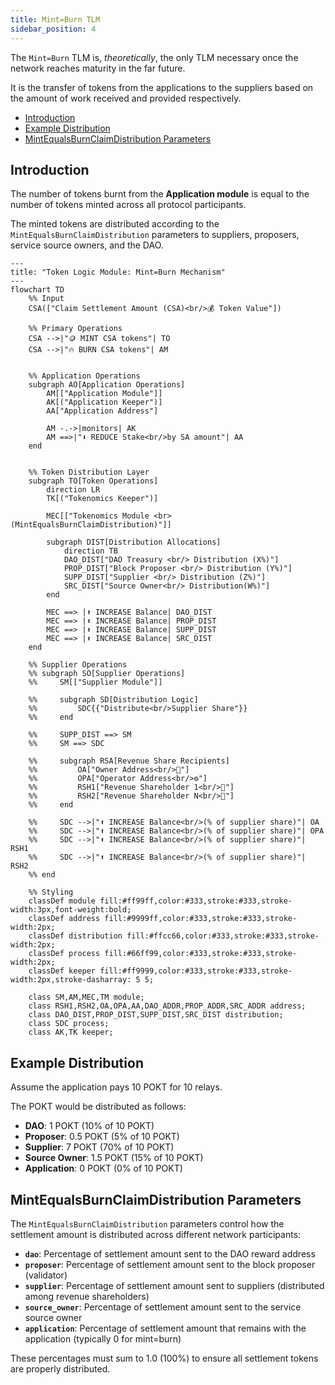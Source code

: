 ```yaml
---
title: Mint=Burn TLM
sidebar_position: 4
---
```


The `Mint=Burn` TLM is, _theoretically_, the only TLM necessary once the network
reaches maturity in the far future.

It is the transfer of tokens from the applications
to the suppliers based on the amount of work received and provided respectively.

- [Introduction](#introduction)
- [Example Distribution](#example-distribution)
- [MintEqualsBurnClaimDistribution Parameters](#mintequalsburnclaimdistribution-parameters)

## Introduction

The number of tokens burnt from the **Application module** is equal to the number of
tokens minted across all protocol participants.

The minted tokens are distributed according to the
`MintEqualsBurnClaimDistribution` parameters to suppliers, proposers, service source
owners, and the DAO.

```mermaid
---
title: "Token Logic Module: Mint=Burn Mechanism"
---
flowchart TD
    %% Input
    CSA(["Claim Settlement Amount (CSA)<br/>💰 Token Value"])

    %% Primary Operations
    CSA -->|"🪙 MINT CSA tokens"| TO
    CSA -->|"🔥 BURN CSA tokens"| AM


    %% Application Operations
    subgraph AO[Application Operations]
        AM[["Application Module"]]
        AK[("Application Keeper")]
        AA["Application Address"]

        AM -.->|monitors| AK
        AM ==>|"⬇️ REDUCE Stake<br/>by SA amount"| AA
    end


    %% Token Distribution Layer
    subgraph TO[Token Operations]
        direction LR
        TK[("Tokenomics Keeper")]

        MEC[["Tokenomics Module <br> (MintEqualsBurnClaimDistribution)"]]

        subgraph DIST[Distribution Allocations]
            direction TB
            DAO_DIST["DAO Treasury <br/> Distribution (X%)"]
            PROP_DIST["Block Proposer <br/> Distribution (Y%)"]
            SUPP_DIST["Supplier <br/> Distribution (Z%)"]
            SRC_DIST["Source Owner<br/> Distribution(W%)"]
        end

        MEC ==> |⬆️ INCREASE Balance| DAO_DIST
        MEC ==> |⬆️ INCREASE Balance| PROP_DIST
        MEC ==> |⬆️ INCREASE Balance| SUPP_DIST
        MEC ==> |⬆️ INCREASE Balance| SRC_DIST
    end

    %% Supplier Operations
    %% subgraph SO[Supplier Operations]
    %%     SM[["Supplier Module"]]

    %%     subgraph SD[Distribution Logic]
    %%         SDC{{"Distribute<br/>Supplier Share"}}
    %%     end

    %%     SUPP_DIST ==> SM
    %%     SM ==> SDC

    %%     subgraph RSA[Revenue Share Recipients]
    %%         OA["Owner Address<br/>💼"]
    %%         OPA["Operator Address<br/>⚙️"]
    %%         RSH1["Revenue Shareholder 1<br/>👤"]
    %%         RSH2["Revenue Shareholder N<br/>👥"]
    %%     end

    %%     SDC -->|"⬆️ INCREASE Balance<br/>(% of supplier share)"| OA
    %%     SDC -->|"⬆️ INCREASE Balance<br/>(% of supplier share)"| OPA
    %%     SDC -->|"⬆️ INCREASE Balance<br/>(% of supplier share)"| RSH1
    %%     SDC -->|"⬆️ INCREASE Balance<br/>(% of supplier share)"| RSH2
    %% end

    %% Styling
    classDef module fill:#ff99ff,color:#333,stroke:#333,stroke-width:3px,font-weight:bold;
    classDef address fill:#9999ff,color:#333,stroke:#333,stroke-width:2px;
    classDef distribution fill:#ffcc66,color:#333,stroke:#333,stroke-width:2px;
    classDef process fill:#66ff99,color:#333,stroke:#333,stroke-width:2px;
    classDef keeper fill:#ff9999,color:#333,stroke:#333,stroke-width:2px,stroke-dasharray: 5 5;

    class SM,AM,MEC,TM module;
    class RSH1,RSH2,OA,OPA,AA,DAO_ADDR,PROP_ADDR,SRC_ADDR address;
    class DAO_DIST,PROP_DIST,SUPP_DIST,SRC_DIST distribution;
    class SDC process;
    class AK,TK keeper;
```

## Example Distribution

Assume the application pays 10 POKT for 10 relays.

The POKT would be distributed as follows:

- **DAO**: 1 POKT (10% of 10 POKT)
- **Proposer**: 0.5 POKT (5% of 10 POKT)
- **Supplier**: 7 POKT (70% of 10 POKT)
- **Source Owner**: 1.5 POKT (15% of 10 POKT)
- **Application**: 0 POKT (0% of 10 POKT)

## MintEqualsBurnClaimDistribution Parameters

The `MintEqualsBurnClaimDistribution` parameters control how the settlement amount is distributed across different network participants:

- **`dao`**: Percentage of settlement amount sent to the DAO reward address
- **`proposer`**: Percentage of settlement amount sent to the block proposer (validator)
- **`supplier`**: Percentage of settlement amount sent to suppliers (distributed among revenue shareholders)
- **`source_owner`**: Percentage of settlement amount sent to the service source owner
- **`application`**: Percentage of settlement amount that remains with the application (typically 0 for mint=burn)

These percentages must sum to 1.0 (100%) to ensure all settlement tokens are properly distributed.
